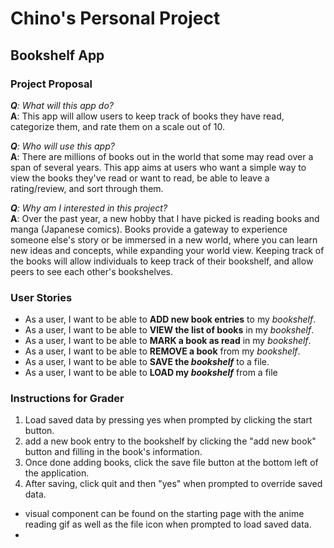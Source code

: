 # Chino's Personal Project

## Bookshelf App

### Project Proposal

***Q**: What will this app do?*  
**A**: This app will allow users to keep track of books they have read,
categorize them, and rate them on a scale out of 10.  

***Q**: Who will use this app?*  
**A**: There are millions of books out in the world that some may read
over a span of several years. This app aims at users who want a simple way
to view the books they've read or want to read, be able to leave a rating/review, and sort through them.  

***Q**: Why am I interested in this project?*  
**A**: Over the past year, a new hobby that I have picked is reading books and manga (Japanese comics).
Books provide a gateway to experience someone else's story or be immersed in a new world, where you can
learn new ideas and concepts, while expanding your world view. Keeping track of the books
will allow individuals to keep track of their bookshelf, and allow peers to see each other's bookshelves.

### User Stories
- As a user, I want to be able to **ADD new book entries** to my *bookshelf*.
- As a user, I want to be able to **VIEW the list of books** in my *bookshelf*.
- As a user, I want to be able to **MARK a book as read** in my *bookshelf*.
- As a user, I want to be able to **REMOVE a book** from my *bookshelf*.
- As a user, I want to be able to **SAVE the *bookshelf*** to a file.
- As a user, I want to be able to **LOAD my *bookshelf*** from a file

### Instructions for Grader
1. Load saved data by pressing yes when prompted by clicking the start button.
2. add a new book entry to the bookshelf by clicking the "add new book" button and filling in the book's information.
3. Once done adding books, click the save file button at the bottom left of the application.
4. After saving, click quit and then "yes" when prompted to override saved data.

- visual component can be found on the starting page with the anime reading gif as well as the file icon when prompted to 
load saved data.
- 
